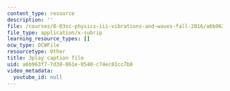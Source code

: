 ```yaml
---
content_type: resource
description: ''
file: /courses/8-03sc-physics-iii-vibrations-and-waves-fall-2016/a6b963f77d38861e0540c74ec81cc7b8_1JeBWHzrRD4.srt
file_type: application/x-subrip
learning_resource_types: []
ocw_type: OCWFile
resourcetype: Other
title: 3play caption file
uid: a6b963f7-7d38-861e-0540-c74ec81cc7b8
video_metadata:
  youtube_id: null
---
```

